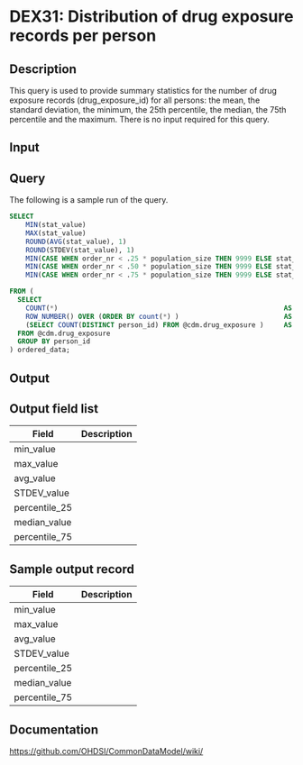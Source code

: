 <!---
Group:drug exposure
Name:DEX31 Distribution of drug exposure records per person
Author:Patrick Ryan
CDM Version: 5.3
-->

# DEX31: Distribution of drug exposure records per person

## Description
This query is used to provide summary statistics for the number of drug exposure records (drug_exposure_id) for all persons: 
the mean, the standard deviation, the minimum, the 25th percentile, the median, the 75th percentile and the maximum. 
There is no input required for this query.

## Input <None>
## Query
The following is a sample run of the query.

```sql
SELECT 
    MIN(stat_value)                                                                    AS min_value,
    MAX(stat_value)                                                                    AS max_value,
    ROUND(AVG(stat_value), 1)                                                          AS avg_value,
    ROUND(STDEV(stat_value), 1)                                                        AS STDEV_value,
    MIN(CASE WHEN order_nr < .25 * population_size THEN 9999 ELSE stat_value END)      AS percentile_25,
    MIN(CASE WHEN order_nr < .50 * population_size THEN 9999 ELSE stat_value END)      AS median_value,
    MIN(CASE WHEN order_nr < .75 * population_size THEN 9999 ELSE stat_value END)      AS percentile_75

FROM (
  SELECT 
    COUNT(*)                                                        AS stat_value,
    ROW_NUMBER() OVER (ORDER BY count(*) )                          AS order_nr,
    (SELECT COUNT(DISTINCT person_id) FROM @cdm.drug_exposure )     AS population_size
  FROM @cdm.drug_exposure 
  GROUP BY person_id
) ordered_data;
```

## Output

## Output field list

|  Field |  Description |
| --- | --- |
| min_value |   |
| max_value |   |
| avg_value |   |
| STDEV_value |   |
| percentile_25 |   |
| median_value |   |
| percentile_75 |   |

## Sample output record

|  Field |  Description |
| --- | --- |
| min_value |   |
| max_value |   |
| avg_value |   |
| STDEV_value |   |
| percentile_25 |   |
| median_value |   |
| percentile_75 |   |

## Documentation
https://github.com/OHDSI/CommonDataModel/wiki/
